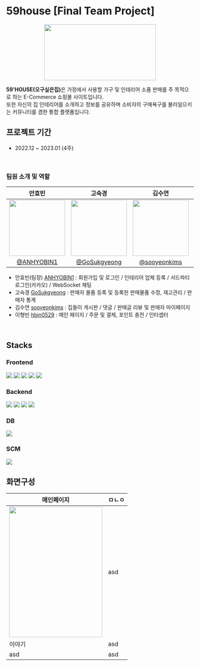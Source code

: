 # 59house [Final Team Project]
<p align="center">
  <img src="https://user-images.githubusercontent.com/114133335/225819750-5e285672-071d-4caa-95c6-7c3d1c3960b8.jpg" width="300" height="150">
</p>

<b>59'HOUSE(오구싶은집)</b>은 가정에서 사용할 가구 및 인테리어 소품 판매를 주 목적으로 하는 E-Commerce 쇼핑몰 사이트입니다.<br>
또한 자신의 집 인테리어를 소개하고 정보를 공유하며 소비자의 구매욕구를 불러일으키는 커뮤니티를 겸한 통합 플랫폼입니다.
<br>


## 프로젝트 기간 
* 2022.12 ~ 2023.01 (4주)
<br>

### 팀원 소개 및 역할
|안효빈|고숙경|김수연|이형빈|
|---|---|---|---|
|<img src="https://user-images.githubusercontent.com/114133335/225826447-00f8fdb0-e4d1-4fc7-9de7-5c82262c9387.png" width="150" height="150">|<img src="https://user-images.githubusercontent.com/114133335/225826719-868c9e68-feb1-44dc-93ab-e499598b8c95.png" width="150" height="150">|<img src="https://user-images.githubusercontent.com/114133335/225826785-8add6fce-927e-47ca-9f61-023abcb23980.png" width="150" height="150">|<img src="https://user-images.githubusercontent.com/114133335/225837423-88f02217-628c-42fd-944d-6cf4866f6fcd.jpg" width="150" height="150">|
|<p style="margin: 0 auto" align="center">[@ANHYOBIN1](https://github.com/ANHYOBIN1)</p>|<p style="margin: 0 auto" align="center">[@GoSukgyeong](https://github.com/GoSukgyeong)</p>|<p style="margin: 0 auto" align="center">[@sooyeonkims](https://github.com/sooyeonkims)</p>|<p style="margin: 0 auto" align="center">[@hbin0529](https://github.com/hbin0529)</p>|
* 안효빈(팀장) [ANHYOBIN1](https://github.com/ANHYOBIN1) : 회원가입 및 로그인 / 인테리어 업체 등록 / 서드파티 로그인(카카오) / WebSocket 채팅 <br>
* 고숙경 [GoSukgyeong](https://github.com/ANHYOBIN1) : 판매자 물품 등록 및 등록한 판매물품 수정, 재고관리 / 판매자 통계 <br>
* 김수연 [sooyeonkims](https://github.com/ANHYOBIN1) : 집들이 게시판 / 댓글 / 판매글 리뷰 및 판매자 마이페이지 <br>
* 이형빈 [hbin0529](https://github.com/hbin0529) : 메인 페이지 / 주문 및 결제, 포인트 충전 / 인터셉터 <br>
<br>

## Stacks
### Frontend
<img src="https://img.shields.io/badge/HTML5-E34F26?style=flat-square&logo=HTML5&logoColor=white"> <img src="https://img.shields.io/badge/CSS3-1572B6?style=flat-square&logo=CSS3&logoColor=white"> <img src="https://img.shields.io/badge/JavaScript-F7DF1E?style=flat-square&logo=JavaScript&logoColor=white"> <img src="https://img.shields.io/badge/jQuery-0769AD?style=flat-square&logo=jQuery&logoColor=white"> <img src="https://img.shields.io/badge/Ajax-007396?style=flat-square&logo=Java&logoColor=white">
### Backend
<img src="https://img.shields.io/badge/Java-5D82A0?style=flat-square&logo=Java&logoColor=white"> <img src="https://img.shields.io/badge/Spring Framework-6DB33F?style=flat-square&logo=Spring&logoColor=white"> <img src="https://img.shields.io/badge/MyBatis-000000?style=flat-square&logo=MyBatis&logoColor=white"> <img src="https://img.shields.io/badge/JSP-333333?style=flat-square&logo=Java&logoColor=white">
### DB
<img src="https://img.shields.io/badge/Oracle-F80000?style=flat-square&logo=Oracle&logoColor=white">

### SCM
<img src="https://img.shields.io/badge/GitHub-181717?style=flat-square&logo=GitHub&logoColor=white">
<br>

## 화면구성
|메인페이지|ㅁㄴㅇ|
|---|---|
|<img src="https://user-images.githubusercontent.com/114133335/225845630-0ce52091-49dd-4848-9d4b-0b0570157337.jpg" width="250" height="350">|asd|
|이야기|asd|
|asd|asd|
